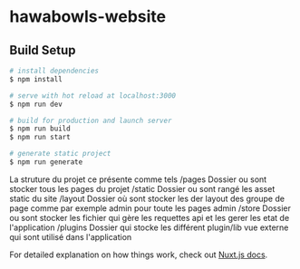 # hawabowls-website

## Build Setup

```bash
# install dependencies
$ npm install

# serve with hot reload at localhost:3000
$ npm run dev

# build for production and launch server
$ npm run build
$ npm run start

# generate static project
$ npm run generate
```
La struture du projet ce présente comme tels
/pages Dossier ou sont stocker tous les pages du projet
/static Dossier ou sont rangé les asset static du site
/layout Dossier où sont stocker les der layout des groupe de page comme par exemple admin pour toute les pages admin
/store Dossier ou sont stocker les fichier qui gère les requettes api et les gerer  les etat de l'application
/plugins Dossier qui stocke les différent plugin/lib vue externe qui sont utilisé dans l'application 

For detailed explanation on how things work, check out [Nuxt.js docs](https://nuxtjs.org).
